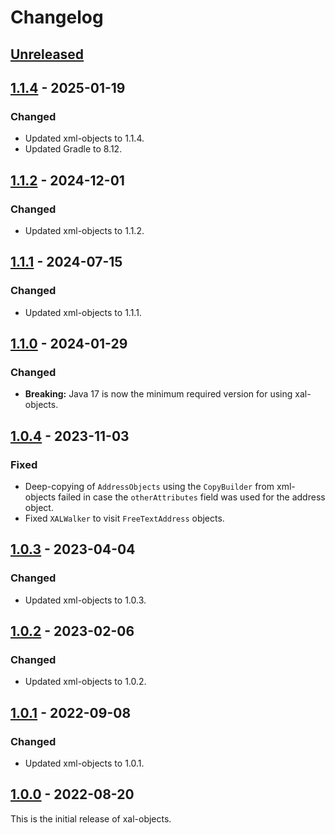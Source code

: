 # Changelog

## [Unreleased]

## [1.1.4] - 2025-01-19
### Changed
- Updated xml-objects to 1.1.4.
- Updated Gradle to 8.12.

## [1.1.2] - 2024-12-01
### Changed
- Updated xml-objects to 1.1.2.

## [1.1.1] - 2024-07-15
### Changed
- Updated xml-objects to 1.1.1.

## [1.1.0] - 2024-01-29
### Changed
- **Breaking:** Java 17 is now the minimum required version for using xal-objects.

## [1.0.4] - 2023-11-03
### Fixed
- Deep-copying of `AddressObjects` using the `CopyBuilder` from xml-objects failed in case the
  `otherAttributes` field was used for the address object.
- Fixed `XALWalker` to visit `FreeTextAddress` objects.

## [1.0.3] - 2023-04-04
### Changed
- Updated xml-objects to 1.0.3.

## [1.0.2] - 2023-02-06
### Changed
- Updated xml-objects to 1.0.2.

## [1.0.1] - 2022-09-08
### Changed
- Updated xml-objects to 1.0.1.

## [1.0.0] - 2022-08-20
This is the initial release of xal-objects.

[Unreleased]: https://github.com/xmlobjects/xal-objects/compare/v1.1.4...HEAD
[1.1.4]: https://github.com/xmlobjects/xal-objects/releases/tag/v1.1.4
[1.1.2]: https://github.com/xmlobjects/xal-objects/releases/tag/v1.1.2
[1.1.1]: https://github.com/xmlobjects/xal-objects/releases/tag/v1.1.1
[1.1.0]: https://github.com/xmlobjects/xal-objects/releases/tag/v1.1.0
[1.0.4]: https://github.com/xmlobjects/xal-objects/releases/tag/v1.0.4
[1.0.3]: https://github.com/xmlobjects/xal-objects/releases/tag/v1.0.3
[1.0.2]: https://github.com/xmlobjects/xal-objects/releases/tag/v1.0.2
[1.0.1]: https://github.com/xmlobjects/xal-objects/releases/tag/v1.0.1
[1.0.0]: https://github.com/xmlobjects/xal-objects/releases/tag/v1.0.0
